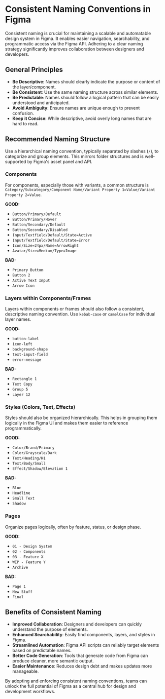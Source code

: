 # Consistent Naming Conventions in Figma

Consistent naming is crucial for maintaining a scalable and automatable design system in Figma. It enables easier navigation, searchability, and programmatic access via the Figma API. Adhering to a clear naming strategy significantly improves collaboration between designers and developers.

## General Principles

-   **Be Descriptive**: Names should clearly indicate the purpose or content of the layer/component.
-   **Be Consistent**: Use the same naming structure across similar elements.
-   **Be Predictable**: Names should follow a logical pattern that can be easily understood and anticipated.
-   **Avoid Ambiguity**: Ensure names are unique enough to prevent confusion.
-   **Keep it Concise**: While descriptive, avoid overly long names that are hard to read.

## Recommended Naming Structure

Use a hierarchical naming convention, typically separated by slashes (`/`), to categorize and group elements. This mirrors folder structures and is well-supported by Figma's asset panel and API.

### Components

For components, especially those with variants, a common structure is `Category/Subcategory/Component Name/Variant Property 1=Value/Variant Property 2=Value`.

**GOOD:**

-   `Button/Primary/Default`
-   `Button/Primary/Hover`
-   `Button/Secondary/Default`
-   `Button/Secondary/Disabled`
-   `Input/Textfield/Default/State=Active`
-   `Input/Textfield/Default/State=Error`
-   `Icon/Size=24px/Name=ArrowRight`
-   `Avatar/Size=Medium/Type=Image`

**BAD:**

-   `Primary Button`
-   `Button 2`
-   `Active Text Input`
-   `Arrow Icon`

### Layers within Components/Frames

Layers within components or frames should also follow a consistent, descriptive naming convention. Use `kebab-case` or `camelCase` for individual layer names.

**GOOD:**

-   `button-label`
-   `icon-left`
-   `background-shape`
-   `text-input-field`
-   `error-message`

**BAD:**

-   `Rectangle 1`
-   `Text Copy`
-   `Group 5`
-   `Layer 12`

### Styles (Colors, Text, Effects)

Styles should also be organized hierarchically. This helps in grouping them logically in the Figma UI and makes them easier to reference programmatically.

**GOOD:**

-   `Color/Brand/Primary`
-   `Color/Grayscale/Dark`
-   `Text/Heading/H1`
-   `Text/Body/Small`
-   `Effect/Shadow/Elevation 1`

**BAD:**

-   `Blue`
-   `Headline`
-   `Small Text`
-   `Shadow`

### Pages

Organize pages logically, often by feature, status, or design phase.

**GOOD:**

-   `01 - Design System`
-   `02 - Components`
-   `03 - Feature X`
-   `WIP - Feature Y`
-   `Archive`

**BAD:**

-   `Page 1`
-   `New Stuff`
-   `Final`

## Benefits of Consistent Naming

-   **Improved Collaboration**: Designers and developers can quickly understand the purpose of elements.
-   **Enhanced Searchability**: Easily find components, layers, and styles in Figma.
-   **Streamlined Automation**: Figma API scripts can reliably target elements based on predictable names.
-   **Better Code Generation**: Tools that generate code from Figma can produce cleaner, more semantic output.
-   **Easier Maintenance**: Reduces design debt and makes updates more manageable.

By adopting and enforcing consistent naming conventions, teams can unlock the full potential of Figma as a central hub for design and development workflows.

